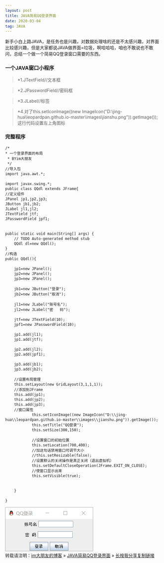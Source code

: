 ```yaml
---
layout: post
title: JAVA简易QQ登录界面
date: 2020-03-04
tag: JAVA
---
```

新手小白上路JAVA，是任务也是兴趣，对数据处理啥的还是不太感兴趣，对界面比较感兴趣，但是大家都说JAVA做界面=垃圾，啊哈哈哈，咱也不敢说也不敢问，总结一个做一个简易QQ登录窗口需要的东西。
### 一个JAVA窗口小程序
>*1.JTextField//文本框		

>*2.JPasswordField//密码框	

>*3.JLabel//标签	
	
>*4.对了this.setIconImage((new ImageIcon("D:\\jing-hua\\leopardpan.github.io-master\\images\\jianshu.png")).getImage());  这行代码设置左上角图标
					
### 完整程序

		
	/*
 	* 一个登录界面的布局
	 * BYim大朋友
	 */
	//导入包
	import java.awt.*;

	import javax.swing.*;
	public class QQdl extends JFrame{
	//定义组件
	JPanel jp1,jp2,jp3;
	JButton jb1,jb2;
	JLabel jl1,jl2;
	JTextField jtf;
	JPasswordField jpf1;
	
	
	public static void main(String[] args) {
		// TODO Auto-generated method stub
		QQdl dl=new QQdl();
	}
	//构造
	public QQdl(){
		
		jp1=new JPanel();
		jp2=new JPanel();
		jp3=new JPanel();
		
		jb1=new JButton("登录");
		jb2=new JButton("取消");
		
		jl1=new JLabel("账号名");
		jl2=new JLabel("密   码");
		
		jtf=new JTextField(10);
		jpf1=new JPasswordField(10);
		
		jp1.add(jl1);
		jp1.add(jtf);
		
		jp2.add(jl2);
		jp2.add(jpf1);
		
		jp3.add(jb1);
		jp3.add(jb2);
		
		//设置布局管理
		this.setLayout(new GridLayout(3,1,1,1));
		//添加到JFrame
		this.add(jp1);
		this.add(jp2);
		this.add(jp3);
		//窗口属性
				this.setIconImage((new ImageIcon("D:\\jing-hua\\leopardpan.github.io-master\\images\\jianshu.png")).getImage());
				this.setTitle("QQ登录");
				this.setSize(300,150);
				 
				//设置窗口的初始位置
				this.setLocation(700,400);
				//加这句话禁用窗口可调节大小
				//this.setResizable(false);			
				//设置默认的关闭操作是真正关闭（退出虚拟机）
				this.setDefaultCloseOperation(JFrame.EXIT_ON_CLOSE);
				//使窗口显示出来
				this.setVisible(true);
		
		
		}

	}



![](/images/posts/tfimg/qqdl.png)
<br>
转载请注明：[im大朋友的博客](https://jing-hua.github.io/) » [JAVA简易QQ登录界面](https://jing-hua.github.io/)  » [长按我分享复制链接](https://jing-hua.github.io/)  


